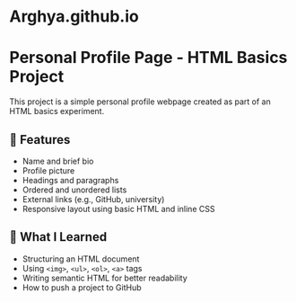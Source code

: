 # Arghya.github.io

# Personal Profile Page - HTML Basics Project
This project is a simple personal profile webpage created as part of an HTML basics experiment.

## 📄 Features

- Name and brief bio
- Profile picture
- Headings and paragraphs
- Ordered and unordered lists
- External links (e.g., GitHub, university)
- Responsive layout using basic HTML and inline CSS

## 🧠 What I Learned

- Structuring an HTML document
- Using `<img>`, `<ul>`, `<ol>`, `<a>` tags
- Writing semantic HTML for better readability
- How to push a project to GitHub


